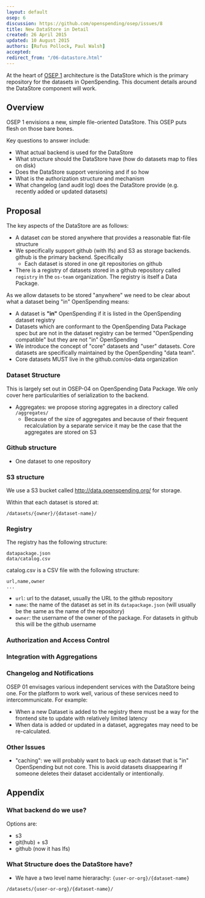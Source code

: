 ```yaml
---
layout: default
osep: 6
discussion: https://github.com/openspending/osep/issues/8
title: New DataStore in Detail
created: 26 April 2015
updated: 10 August 2015
authors: [Rufus Pollock, Paul Walsh]
accepted:
redirect_from: "/06-datastore.html"
---
```


At the heart of [OSEP 1][osep1] architecture is the DataStore which is the
primary repository for the datasets in OpenSpending. This document details
around the DataStore component will work.

[osep1]: ./01-approach-and-architecture-of-openspending.html

## Overview

OSEP 1 envisions a new, simple file-oriented DataStore. This OSEP puts flesh on
those bare bones.

Key questions to answer include:

* What actual backend is used for the DataStore
* What structure should the DataStore have (how do datasets map to files on
  disk)
* Does the DataStore support versioning and if so how
* What is the authorization structure and mechanism
* What changelog (and audit log) does the DataStore provide (e.g. recently
  added or updated datasets)

## Proposal

The key aspects of the DataStore are as follows:

* A dataset *can* be stored anywhere that provides a reasonable flat-file
  structure
* We specifically support github (with lfs) and S3 as storage backends. github
  is the primary backend. Specifically
  * Each dataset is stored in one git repositories on github
* There is a registry of datasets stored in a github repository called `registry` in the `os-team` organization. The registry is itself a Data Package.

As we allow datasets to be stored "anywhere" we need to be clear about
what a dataset being "in" OpenSpending means:

* A dataset is **"in"** OpenSpending if it is listed in the OpenSpending dataset
  registry
* Datasets which are conformant to the OpenSpending Data Package spec but are
  not in the dataset registry can be termed "OpenSpending compatible" but they
  are not "in" OpenSpending
* We introduce the concept of "core" datasets and "user" datasets. Core
  datasets are specifically maintained by the OpenSpending "data team".
* Core datasets MUST live in the github.com/os-data organization

### Dataset Structure

This is largely set out in OSEP-04 on OpenSpending Data Package. We only cover
here particularities of serialization to the backend.

* Aggregates: we propose storing aggregates in a directory called
  `/aggregates/`
  * Because of the size of aggregates and because of their frequent
    recalculation by a separate service it may be the case that the aggregates
    are stored on S3

### Github structure

* One dataset to one repository

### S3 structure

We use a S3 bucket called http://data.openspending.org/ for storage.

Within that each dataset is stored at:

```
/datasets/{owner}/{dataset-name}/
```

### Registry

The registry has the following structure:

```
datapackage.json
data/catalog.csv
```

catalog.csv is a CSV file with the following structure:

```
url,name,owner
...
```

* `url`: url to the dataset, usually the URL to the github repository
* `name`: the name of the dataset as set in its `datapackage.json` (will
  usually be the same as the name of the repository)
* `owner`: the username of the owner of the package. For datasets in github
  this will be the github username

### Authorization and Access Control



### Integration with Aggregations


### Changelog and Notifications

OSEP 01 envisages various independent services with the DataStore being one.
For the platform to work well, various of these services need to
intercommunicate. For example:

* When a new Dataset is added to the registry there must be a way for the
  frontend site to update with relatively limited latency
* When data is added or updated in a dataset, aggregates may need to be
  re-calculated.




### Other Issues

* "caching": we will probably want to back up each dataset that is "in" OpenSpending but not core. This is avoid datasets disappearing if someone deletes their dataset accidentally or intentionally. 

## Appendix

### What backend do we use?

Options are:

* s3
* git(hub) + s3
* github (now it has lfs)

### What Structure does the DataStore have?

* We have a two level name hierarachy: `{user-or-org}/{dataset-name}`

```
/datasets/{user-or-org}/{dataset-name}/
```
